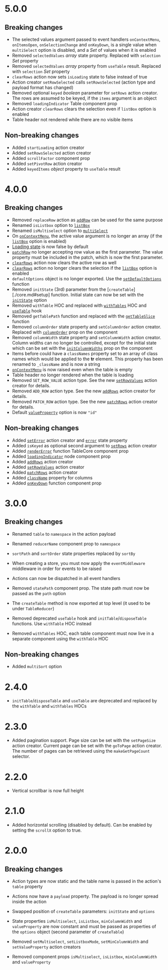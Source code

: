 # 5.0.0

## Breaking changes

* The selected values argument passed to event handlers `onContextMenu`, `onItemsOpen`, `onSelectionChange` and `onKeyDown`, is a single value when `multiSelect` option is disabled, and a *Set* of values when it is enabled
* Removed `selectedValues` *array* state property. Replaced with `selection` *Set* property
* Removed `selectedValues` *array* property from `useTable` result. Replaced with `selection` *Set* property
* `clearRows` action now sets `isLoading` state to false instead of true
* Action creator `setRowSelected` calls `setRowsSelected` (action type and payload format has changed)
* Removed optional `keyed` *boolean* parameter for `setRows` action creator. The rows are assumed to be keyed, if the `items` argument is an object
* Removed `loadingIndicator` Table component prop
* Action creator `clearRows` clears the selection even if `listBox` option is enabled
* Table header not rendered while there are no visible items

## Non-breaking changes

* Added `startLoading` action creator
* Added `setRowsSelected` action creator
* Added `scrollFactor` component prop
* Added `setPivotRow` action creator
* Added `keyedItems` *object* property to `useTable` result



# 4.0.0

## Breaking changes

* Removed `replaceRow` action as [`addRow`](./actions.md#addrow) can be used for the same purpose
* Renamed `isListbox` option to [`listBox`](./options.md#listbox-boolean)
* Renamed `isMultiselect` option to [`multiSelect`](./options.md#multiselect-boolean)
* On [`onContextMenu`](./common.md#oncontextmenu-function), the active value argument is no longer an array (if the [`listBox`](./options.md#listbox-boolean) option is enabled)
* [Loading state](./state.md#isloading-boolean) is now false by default
* [`patchRow`](./actions.md#patchrow) no longer accepting row value as the first parameter. The value property must be included in the patch, which is now the first parameter.
* [`clearRows`](./actions.md#clearrows) action now clears the active row as well
* [`clearRows`](./actions.md#clearrows) action no longer clears the selection if the [`listBox`](./options.md#listbox-boolean) option is enabled
* `defaultOptions` object is no longer exported. Use the [`setDefaultOptions`](./utils.md#setdefaultoptions) function
* Removed `initState` (3rd) parameter from the [`createTable`][./core.md#setup] function. Initial state can now be set with the [`initState`](./options.md#initstate-object) option
* Removed `withTable` HOC and replaced with [`withTables`](./table.md#setup) HOC and [`useTable`](./table.md#usetable) hook
* Removed `getTablePath` function and replaced with the [`getTableSlice`](./utils.md#gettableslice) function
* Removed `columnOrder` state property and `setColumnOrder` action creator. Replaced with [`columnOrder`](./common.md#columnorder-number) prop on the component
* Removed `columnWidth` state property and `setColumnWidth` action creator. Column widths can no longer be controlled, except for the initial state which can be set with the [`initColumnWidths`](./common.md#initcolumnwidths-number) prop on the component
* Items before could have a `classNames` property set to an array of class names which would be applied to the **tr** element. This property has been renamed to `_className` and is now a string
* [`onContextMenu`](./common.md#oncontextmenu) is now raised even when the table is empty
* Table header no longer rendered when the table is loading
* Removed `SET_ROW_VALUE` action type. See the new [`setRowValues`](./actions.md#setrowvalues) action creator for details.
* Removed `ADD_ROW` action type. See the new [`addRows`](./actions.md#addrows) action creator for details.
* Removed `PATCH_ROW` action type. See the new [`patchRows`](./actions.md#patchrows) action creator for details.
* Default [`valueProperty`](./options.md#valueproperty-string) option is now `"id"`

## Non-breaking changes

* Added [`setError`](./actions.md#seterror) action creator and [`error`](./state.md#error-any) state property
* Added `isKeyed` as optional second argument to [`setRows`](./actions.md#setrows) action creator
* Added [`renderError`](./core.md#rendererror-function) function TableCore component prop
* Added [`loadingIndicator`](./common.md#loadingIndicator-node) node component prop
* Added [`addRows`](./actions.md#addrows) action creator
* Added [`setRowValues`](./actions.md#setrowvalues) action creator
* Added [`patchRows`](./actions.md#patchrows) action creator
* Added [`className`](./column.md#classname-string) property for columns
* Added [`onKeyDown`](./common.md#onkeydown-function) function component prop



# 3.0.0

## Breaking changes

* Renamed `table` to `namespace` in the action payload

* Renamed `reducerName` component prop to `namespace`

* `sortPath` and `sortOrder` state properties replaced by `sortBy`

* When creating a store, you must now apply the `eventMiddleware` middleware in order for events to be raised

* Actions can now be dispatched in all event handlers

* Removed `statePath` component prop. The state path must now be passed as the `path` option

* The `createTable` method is now exported at top level (it used to be under `TableReducer`)
* Removed deprecated `useTable` hook and `initTable`/`disposeTable` functions. Use `withTable` HOC instead
* Removed `withTables` HOC, each table component must now live in a separate component using the `withTable` HOC

## Non-breaking changes

* Added `multiSort` option



# 2.4.0

* `initTable`/`disposeTable` and `useTable` are deprecated and replaced by the `withTable` and `withTables` HOCs



# 2.3.0

* Added pagination support. Page size can be set with the `setPageSize` action creator. Current page can be set with the `goToPage` action creator. The number of pages can be retrieved using the `makeGetPageCount` selector.



# 2.2.0

* Vertical scrollbar is now full height



# 2.1.0

* Added horizontal scrolling (disabled by default). Can be enabled by setting the `scrollX` option to true.



# 2.0.0

## Breaking changes

* Action types are now static and the table name is passed in the action's `table` property

* Actions now have a `payload` property. The payload is no longer spread inside the action

* Swapped position of `createTable` parameters: `initState` and `options`

* State properties `isMultiselect`, `isListbox`, `minColumnWidth` and `valueProperty` are now constant and must be passed as properties of the `options` object (second parameter of `createTable`) 

* Removed `setMultiselect`, `setListboxMode`, `setMinColumnWidth` and `setValueProperty` action creators
* Removed component props `isMultiselect`, `isListbox`, `minColumnWidth` and `valueProperty` 